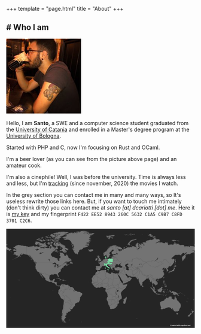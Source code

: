 +++
template = "page.html"
title = "About"
+++

## \# Who I am

![me.jpg](/i/me.jpg)

Hello, I am **Santo**, a SWE and a computer science student graduated from the [University of Catania](https://dmi.unict.it) and
enrolled in a Master's degree program at the [University of Bologna](https://cs.unibo.it).

Started with PHP and C, now I'm focusing on Rust and OCaml.

I'm a beer lover (as you can see from the picture above page) and an amateur cook.

I'm also a cinephile! Well, I was before the university. Time is
always less and less, but I'm [tracking](/movies) (since november, 2020) the movies I
watch.

In the grey section you can contact me in many and many ways, so It's useless
rewrite those links here. But, if you want to touch me intimately (don't think
dirty) you can contact me at _santo [at] dcariotti [dot] me_.
Here it is [my key](/public.pgp) and my fingerprint `F422 EE52 8943 260C 5632 C1A5 C9B7 C8FD 3701 C2C6`.

![map](/map.png)
